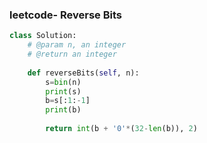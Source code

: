 ### leetcode- Reverse Bits

```python
class Solution:
    # @param n, an integer
    # @return an integer
    
    def reverseBits(self, n):
        s=bin(n)
        print(s)
        b=s[:1:-1]
        print(b)
        
        return int(b + '0'*(32-len(b)), 2)
        
```

